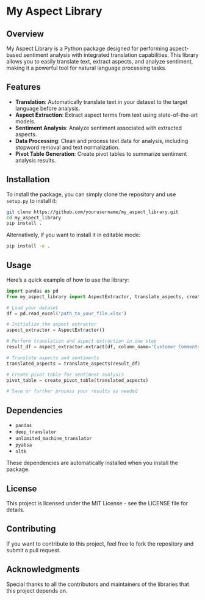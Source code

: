 # My Aspect Library

## Overview

My Aspect Library is a Python package designed for performing aspect-based sentiment analysis with integrated translation capabilities. This library allows you to easily translate text, extract aspects, and analyze sentiment, making it a powerful tool for natural language processing tasks.

## Features

- **Translation**: Automatically translate text in your dataset to the target language before analysis.
- **Aspect Extraction**: Extract aspect terms from text using state-of-the-art models.
- **Sentiment Analysis**: Analyze sentiment associated with extracted aspects.
- **Data Processing**: Clean and process text data for analysis, including stopword removal and text normalization.
- **Pivot Table Generation**: Create pivot tables to summarize sentiment analysis results.

## Installation

To install the package, you can simply clone the repository and use `setup.py` to install it:

```bash
git clone https://github.com/yourusername/my_aspect_library.git
cd my_aspect_library
pip install .
```

Alternatively, if you want to install it in editable mode:

```bash
pip install -e .
```

## Usage

Here’s a quick example of how to use the library:

```python
import pandas as pd
from my_aspect_library import AspectExtractor, translate_aspects, create_pivot_table, concatenate_results

# Load your dataset
df = pd.read_excel('path_to_your_file.xlsx')

# Initialize the aspect extractor
aspect_extractor = AspectExtractor()

# Perform translation and aspect extraction in one step
result_df = aspect_extractor.extract(df, column_name='Customer Comments', target_language='en')

# Translate aspects and sentiments
translated_aspects = translate_aspects(result_df)

# Create pivot table for sentiment analysis
pivot_table = create_pivot_table(translated_aspects)

# Save or further process your results as needed
```

## Dependencies

- `pandas`
- `deep_translator`
- `unlimited_machine_translator`
- `pyabsa`
- `nltk`

These dependencies are automatically installed when you install the package.

## License

This project is licensed under the MIT License - see the LICENSE file for details.

## Contributing

If you want to contribute to this project, feel free to fork the repository and submit a pull request.

## Acknowledgments

Special thanks to all the contributors and maintainers of the libraries that this project depends on.
